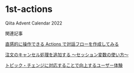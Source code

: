 # 1st-actions

Qiita Advent Calendar 2022

関連記事

[直感的に操作できる Actions で対話フローを作成してみる](https://qiita.com/yanagih/items/f98cff2b5b9ce3208fc4)

[注文のキャンセル処理を追加する 〜セッション変数の使い方〜](https://qiita.com/yanagih/items/ea38bc109527a5127dc0)

[トピック・チェンジに対応することで向上するユーザー体験](https://qiita.com/yanagih/private/947175fd124d3148dbce)
